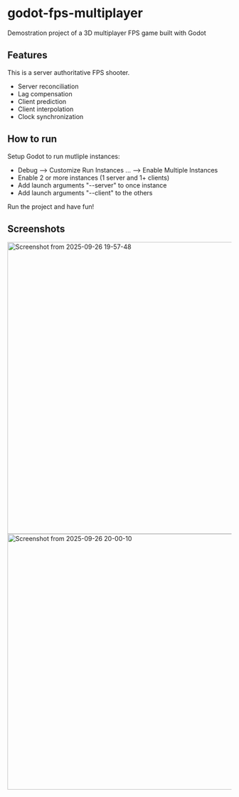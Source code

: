 # godot-fps-multiplayer
Demostration project of a 3D multiplayer FPS game built with Godot

## Features
This is a server authoritative FPS shooter.

- Server reconciliation
- Lag compensation
- Client prediction
- Client interpolation
- Clock synchronization

## How to run

Setup Godot to run mutliple instances:

- Debug --> Customize Run Instances ... --> Enable Multiple Instances
- Enable 2 or more instances (1 server and 1+ clients)
- Add launch arguments "--server" to once instance
- Add launch arguments "--client" to the others

Run the project and have fun!

## Screenshots
<img width="1150" height="655" alt="Screenshot from 2025-09-26 19-57-48" src="https://github.com/user-attachments/assets/8749af44-d25a-4a06-abe4-99032ccfa898" />
<img width="915" height="574" alt="Screenshot from 2025-09-26 20-00-10" src="https://github.com/user-attachments/assets/8f1d7272-883e-4074-ab96-3c3ee25d79fa" />
